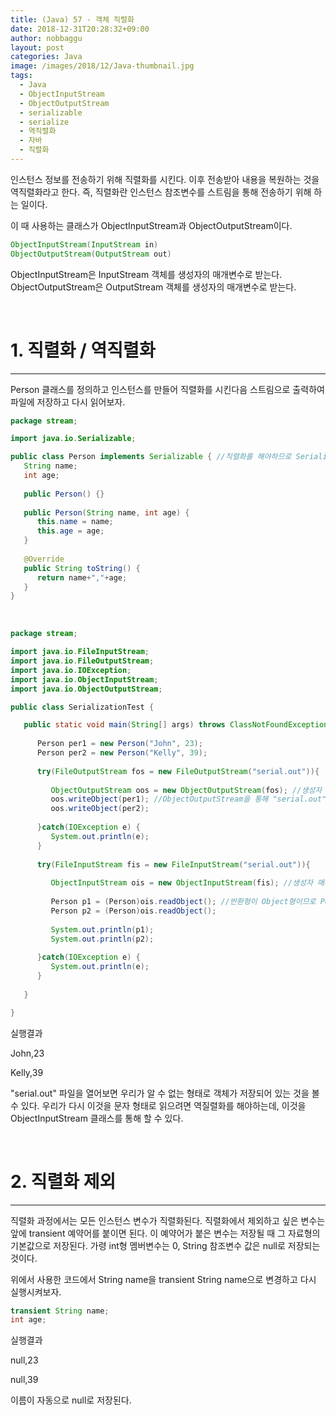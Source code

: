 ```yaml
---
title: (Java) 57 - 객체 직렬화
date: 2018-12-31T20:28:32+09:00
author: nobbaggu
layout: post
categories: Java
image: /images/2018/12/Java-thumbnail.jpg
tags:
  - Java
  - ObjectInputStream
  - ObjectOutputStream
  - serializable
  - serialize
  - 역직렬화
  - 자바
  - 직렬화
---
```

인스턴스 정보를 전송하기 위해 직렬화를 시킨다. 이후 전송받아 내용을 복원하는 것을 역직렬화라고 한다. 즉, 직렬화란 인스턴스 참조변수를 스트림을 통해 전송하기 위해 하는 일이다.

이 때 사용하는 클래스가 ObjectInputStream과 ObjectOutputStream이다.

~~~ java
ObjectInputStream(InputStream in)
ObjectOutputStream(OutputStream out)
~~~

ObjectInputStream은 InputStream 객체를 생성자의 매개변수로 받는다. ObjectOutputStream은 OutputStream 객체를 생성자의 매개변수로 받는다.

&nbsp;

# 1. 직렬화 / 역직렬화

* * *

Person 클래스를 정의하고 인스턴스를 만들어 직렬화를 시킨다음 스트림으로 출력하여 파일에 저장하고 다시 읽어보자.

~~~ java
package stream;

import java.io.Serializable;

public class Person implements Serializable { //직렬화를 해야하므로 Serializable 인터페이스 구현
   String name;
   int age;
   
   public Person() {}
   
   public Person(String name, int age) {
      this.name = name;
      this.age = age;
   }
   
   @Override
   public String toString() {
      return name+","+age;
   }
}
~~~

&nbsp;

~~~ java
package stream;

import java.io.FileInputStream;
import java.io.FileOutputStream;
import java.io.IOException;
import java.io.ObjectInputStream;
import java.io.ObjectOutputStream;

public class SerializationTest {

   public static void main(String[] args) throws ClassNotFoundException { //역직렬화 과정에서 Class 찾지 못할 수 있으므로 ClassNotFoundException 던지기
      
      Person per1 = new Person("John", 23);
      Person per2 = new Person("Kelly", 39);
      
      try(FileOutputStream fos = new FileOutputStream("serial.out")){
         
         ObjectOutputStream oos = new ObjectOutputStream(fos); //생성자 매개변수로 FileOutputStream 객체 전달
         oos.writeObject(per1); //ObjectOutputStream을 통해 "serial.out" 파일에 쓰기
         oos.writeObject(per2);
         
      }catch(IOException e) {
         System.out.println(e);
      }
      
      try(FileInputStream fis = new FileInputStream("serial.out")){
         
         ObjectInputStream ois = new ObjectInputStream(fis); //생성자 매개변수로 FileInputStream 객체 전달
         
         Person p1 = (Person)ois.readObject(); //반환형이 Object형이므로 Person으로 강제 형변환
         Person p2 = (Person)ois.readObject();
         
         System.out.println(p1);
         System.out.println(p2);
         
      }catch(IOException e) {
         System.out.println(e);
      }
            
   }

}
~~~

실행결과

John,23


Kelly,39

"serial.out" 파일을 열어보면 우리가 알 수 없는 형태로 객체가 저장되어 있는 것을 볼 수 있다. 우리가 다시 이것을 문자 형태로 읽으려면 역질렬화를 해야하는데, 이것을 ObjectInputStream 클래스를 통해 할 수 있다.

&nbsp;

# 2. 직렬화 제외

* * *

직렬화 과정에서는 모든 인스턴스 변수가 직렬화된다. 직렬화에서 제외하고 싶은 변수는 앞에 transient 예약어를 붙이면 된다. 이 예약어가 붙은 변수는 저장될 때 그 자료형의 기본값으로 저장된다. 가령 int형 멤버변수는 0, String 참조변수 값은 null로 저장되는 것이다.

위에서 사용한 코드에서 String name을 transient String name으로 변경하고 다시 실행시켜보자.

~~~ java
transient String name;
int age;
~~~

실행결과

null,23


null,39


 이름이 자동으로 null로 저장된다.

&nbsp;

&nbsp;